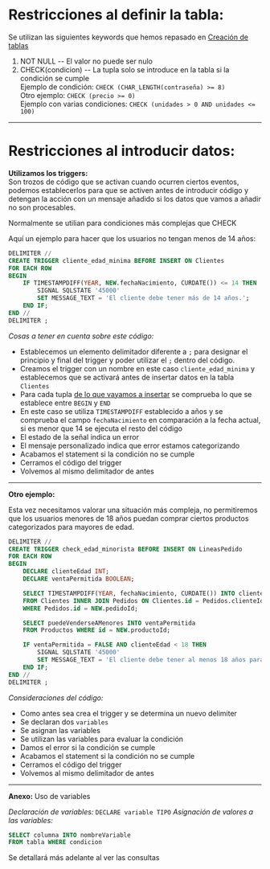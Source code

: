 # Restricciones al definir la tabla:

Se utilizan las siguientes keywords que hemos repasado en [Creación de tablas](../IISSI1/Creación%20de%20tablas.md)

1.  NOT NULL -- El valor no puede ser nulo
2.  CHECK(condicion) -- La tupla solo se introduce en la tabla si la condición se cumple  
    Ejemplo de condición: `CHECK (CHAR_LENGTH(contraseña) >= 8)`  
    Otro ejemplo: `CHECK (precio >= 0)`  
    Ejemplo con varias condiciones: `CHECK (unidades > 0 AND unidades <= 100)`

* * *

# Restricciones al introducir datos:

**Utilizamos los triggers:**  
Son trozos de código que se activan cuando ocurren ciertos eventos, podemos establecerlos para que se activen antes de introducir código y detengan la acción con un mensaje añadido si los datos que vamos a añadir no son procesables.

Normalmente se utilian para condiciones más complejas que CHECK

Aquí un ejemplo para hacer que los usuarios no tengan menos de 14 años:

```SQL
DELIMITER //
CREATE TRIGGER cliente_edad_minima BEFORE INSERT ON Clientes
FOR EACH ROW
BEGIN
    IF TIMESTAMPDIFF(YEAR, NEW.fechaNacimiento, CURDATE()) <= 14 THEN
        SIGNAL SQLSTATE '45000'
        SET MESSAGE_TEXT = 'El cliente debe tener más de 14 años.';
    END IF;
END //
DELIMITER ;
```

*Cosas a tener en cuenta sobre este código:*

- Establecemos un elemento delimitador diferente a `;` para designar el principio y final del trigger y poder utilizar el `;` dentro del código.
- Creamos el trigger con un nombre en este caso `cliente_edad_minima` y establecemos que se activará antes de insertar datos en la tabla `Clientes`
- Para cada tupla <ins>de lo que vayamos a insertar</ins> se comprueba lo que se establece entre `BEGIN` y `END`
- En este caso se utiliza `TIMESTAMPDIFF` establecido a años y se comprueba el campo `fechaNacimiento` en comparación a la fecha actual, si es menor que 14 se ejecuta el resto del código
- El estado de la señal indica un error
- El mensaje personalizado indica que error estamos categorizando
- Acabamos el statement si la condición no se cumple
- Cerramos el código del trigger
- Volvemos al mismo delimitador de antes

---
**Otro ejemplo:**

Esta vez necesitamos valorar una situación más compleja, no permitiremos que los usuarios menores de 18 años puedan comprar ciertos productos categorizados para mayores de edad.

```SQL
DELIMITER //
CREATE TRIGGER check_edad_minorista BEFORE INSERT ON LineasPedido
FOR EACH ROW
BEGIN
    DECLARE clienteEdad INT;
    DECLARE ventaPermitida BOOLEAN;

    SELECT TIMESTAMPDIFF(YEAR, fechaNacimiento, CURDATE()) INTO clienteEdad
    FROM Clientes INNER JOIN Pedidos ON Clientes.id = Pedidos.clienteId
    WHERE Pedidos.id = NEW.pedidoId;

    SELECT puedeVenderseAMenores INTO ventaPermitida
    FROM Productos WHERE id = NEW.productoId;

    IF ventaPermitida = FALSE AND clienteEdad < 18 THEN
        SIGNAL SQLSTATE '45000'
        SET MESSAGE_TEXT = 'El cliente debe tener al menos 18 años para comprar este producto.';
    END IF;
END //
DELIMITER ;
```

*Consideraciones del código:*

- Como antes sea crea el trigger y se determina un nuevo delimiter
- Se declaran dos `variables`
- Se asignan las variables
- Se utilizan las variables para evaluar la condición
- Damos el error si la condición se cumple
- Acabamos el statement si la condición no se cumple
- Cerramos el código del trigger
- Volvemos al mismo delimitador de antes

---
**Anexo:**
Uso de variables

*Declaración de variables:* `DECLARE variable TIPO`
*Asignación de valores a las variables:*  
```SQL
SELECT columna INTO nombreVariable
FROM tabla WHERE condicion
```

Se detallará más adelante al ver las consultas